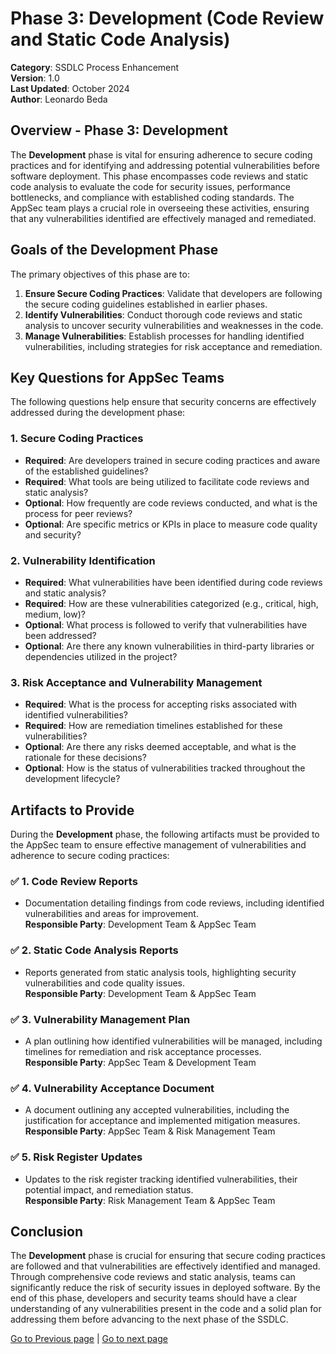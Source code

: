 # Phase 3: Development (Code Review and Static Code Analysis)

**Category**: SSDLC Process Enhancement  
**Version**: 1.0  
**Last Updated**: October 2024  
**Author**: Leonardo Beda

## Overview - Phase 3: Development

The **Development** phase is vital for ensuring adherence to secure coding practices and for identifying and addressing potential vulnerabilities before software deployment. This phase encompasses code reviews and static code analysis to evaluate the code for security issues, performance bottlenecks, and compliance with established coding standards. The AppSec team plays a crucial role in overseeing these activities, ensuring that any vulnerabilities identified are effectively managed and remediated.

## Goals of the Development Phase

The primary objectives of this phase are to:

1. **Ensure Secure Coding Practices**: Validate that developers are following the secure coding guidelines established in earlier phases.
2. **Identify Vulnerabilities**: Conduct thorough code reviews and static analysis to uncover security vulnerabilities and weaknesses in the code.
3. **Manage Vulnerabilities**: Establish processes for handling identified vulnerabilities, including strategies for risk acceptance and remediation.

## Key Questions for AppSec Teams

The following questions help ensure that security concerns are effectively addressed during the development phase:

### 1. **Secure Coding Practices**
- **Required**: Are developers trained in secure coding practices and aware of the established guidelines?
- **Required**: What tools are being utilized to facilitate code reviews and static analysis?
- **Optional**: How frequently are code reviews conducted, and what is the process for peer reviews?
- **Optional**: Are specific metrics or KPIs in place to measure code quality and security?

### 2. **Vulnerability Identification**
- **Required**: What vulnerabilities have been identified during code reviews and static analysis?
- **Required**: How are these vulnerabilities categorized (e.g., critical, high, medium, low)?
- **Optional**: What process is followed to verify that vulnerabilities have been addressed?
- **Optional**: Are there any known vulnerabilities in third-party libraries or dependencies utilized in the project?

### 3. **Risk Acceptance and Vulnerability Management**
- **Required**: What is the process for accepting risks associated with identified vulnerabilities?
- **Required**: How are remediation timelines established for these vulnerabilities?
- **Optional**: Are there any risks deemed acceptable, and what is the rationale for these decisions?
- **Optional**: How is the status of vulnerabilities tracked throughout the development lifecycle?

## Artifacts to Provide

During the **Development** phase, the following artifacts must be provided to the AppSec team to ensure effective management of vulnerabilities and adherence to secure coding practices:

### ✅ **1. Code Review Reports**
   - Documentation detailing findings from code reviews, including identified vulnerabilities and areas for improvement.  
   **Responsible Party**: Development Team & AppSec Team

### ✅ **2. Static Code Analysis Reports**
   - Reports generated from static analysis tools, highlighting security vulnerabilities and code quality issues.  
   **Responsible Party**: Development Team & AppSec Team

### ✅ **3. Vulnerability Management Plan**
   - A plan outlining how identified vulnerabilities will be managed, including timelines for remediation and risk acceptance processes.  
   **Responsible Party**: AppSec Team & Development Team

### ✅ **4. Vulnerability Acceptance Document**
   - A document outlining any accepted vulnerabilities, including the justification for acceptance and implemented mitigation measures.  
   **Responsible Party**: AppSec Team & Risk Management Team

### ✅ **5. Risk Register Updates**
   - Updates to the risk register tracking identified vulnerabilities, their potential impact, and remediation status.  
   **Responsible Party**: Risk Management Team & AppSec Team

## Conclusion

The **Development** phase is crucial for ensuring that secure coding practices are followed and that vulnerabilities are effectively identified and managed. Through comprehensive code reviews and static analysis, teams can significantly reduce the risk of security issues in deployed software. By the end of this phase, developers and security teams should have a clear understanding of any vulnerabilities present in the code and a solid plan for addressing them before advancing to the next phase of the SSDLC.

[Go to Previous page](./Phase2-Design.md) | [Go to next page](./Phase4-Testing.md)